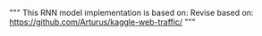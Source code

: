 """
This RNN model implementation is based on:
Revise based on: https://github.com/Arturus/kaggle-web-traffic/
"""
